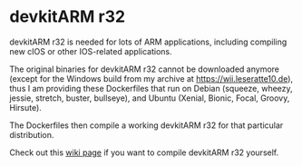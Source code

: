 # devkitARM r32

devkitARM r32 is needed for lots of ARM applications, including compiling new cIOS or other IOS-related applications. 

The original binaries for devkitARM r32 cannot be downloaded anymore 
(except for the Windows build from my archive at https://wii.leseratte10.de), 
thus I am providing these Dockerfiles that run on Debian (squeeze, wheezy, jessie, stretch, buster, bullseye), 
and Ubuntu (Xenial, Bionic, Focal, Groovy, Hirsute).

The Dockerfiles then compile a working devkitARM r32 for that particular distribution. 

Check out this [wiki page](https://github.com/Leseratte10/compile-devkitARM-r32/wiki/Compiling) if you want to compile devkitARM r32 yourself. 
